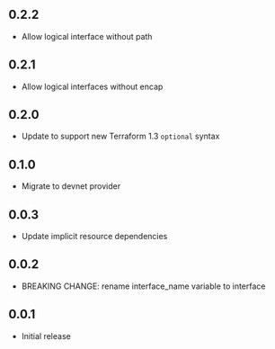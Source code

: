 ## 0.2.2

- Allow logical interface without path

## 0.2.1

- Allow logical interfaces without encap

## 0.2.0

- Update to support new Terraform 1.3 `optional` syntax

## 0.1.0

- Migrate to devnet provider

## 0.0.3

- Update implicit resource dependencies

## 0.0.2

- BREAKING CHANGE: rename interface_name variable to interface

## 0.0.1

- Initial release
